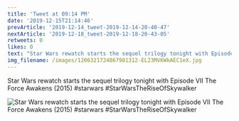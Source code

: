 ```yaml
---
title: 'Tweet at 09:14 PM'
date: '2019-12-15T21:14:46'
prevArticle: '2019-12-14_tweet-2019-12-14-20-40-47'
nextArticle: '2019-12-18_tweet-2019-12-18-20-43-05'
retweets: 0
likes: 0
text: "Star Wars rewatch starts the sequel trilogy tonight with Episode VII The Force Awakens (2015) #starwars #StarWarsTheRiseOfSkywalker"
img_filename: /images/1206321724867981312-EL23MVKWkAEC1eX.jpg
---
```

Star Wars rewatch starts the sequel trilogy tonight with Episode VII The Force Awakens (2015) #starwars #StarWarsTheRiseOfSkywalker

![Star Wars rewatch starts the sequel trilogy tonight with Episode VII The Force Awakens (2015) #starwars #StarWarsTheRiseOfSkywalker](/images/1206321724867981312-EL23MVKWkAEC1eX.jpg "Star Wars rewatch starts the sequel trilogy tonight with Episode VII The Force Awakens (2015) #starwars #StarWarsTheRiseOfSkywalker")